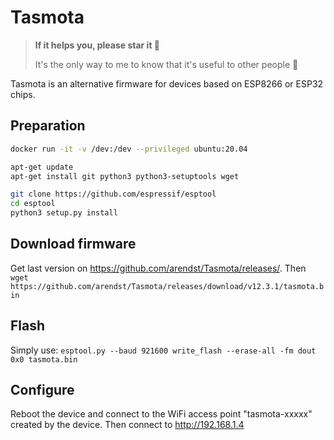 # Tasmota

> **If it helps you, please star it 🙏**
>
> It's the only way to me to know that it's useful to other people 🥰

Tasmota is an alternative firmware for devices based on ESP8266 or ESP32 chips.


## Preparation

```bash
docker run -it -v /dev:/dev --privileged ubuntu:20.04

apt-get update
apt-get install git python3 python3-setuptools wget

git clone https://github.com/espressif/esptool
cd esptool
python3 setup.py install
```


## Download firmware

Get last version on https://github.com/arendst/Tasmota/releases/.
Then `wget https://github.com/arendst/Tasmota/releases/download/v12.3.1/tasmota.bin`


## Flash

Simply use:
`esptool.py --baud 921600 write_flash --erase-all -fm dout 0x0 tasmota.bin`


## Configure

Reboot the device and connect to the WiFi access point "tasmota-xxxxx" created by the device.
Then connect to http://192.168.1.4